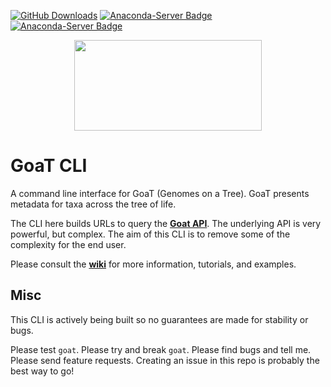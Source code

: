 [![GitHub Downloads](https://img.shields.io/github/downloads/genomehubs/goat-cli/total.svg?style=social&logo=github&label=Download)](https://github.com/genomehubs/goat-cli/releases/)
[![Anaconda-Server Badge](https://anaconda.org/bioconda/goat/badges/downloads.svg)](https://anaconda.org/bioconda/goat)
[![Anaconda-Server Badge](https://anaconda.org/bioconda/goat/badges/installer/conda.svg)](https://conda.anaconda.org/bioconda)

<p align="center">
    <img width="300" height="145" src="https://goat.genomehubs.org/static/about/browse.png?8385e304da2611db1a5f3b2f6f0adce9528dcf3b">
</p>

# GoaT CLI

A command line interface for GoaT (Genomes on a Tree). GoaT presents metadata for taxa across the tree of life. 

The CLI here builds URLs to query the <b><a href="https://goat.genomehubs.org/api-docs/">Goat API</a></b>. The underlying API is very powerful, but complex. The aim of this CLI is to remove some of the complexity for the end user.

Please consult the <b><a href="https://github.com/genomehubs/goat-cli/wiki">wiki</a></b> for more information, tutorials, and examples.

## Misc

This CLI is actively being built so no guarantees are made for stability or bugs.

Please test `goat`. Please try and break `goat`. Please find bugs and tell me. Please send feature requests. Creating an issue in this repo is probably the best way to go!